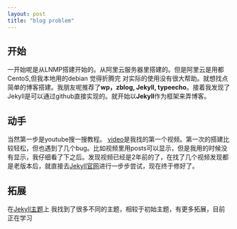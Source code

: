 ```yaml
---
layout: post
title: "blog problem"
---
```

## 开始 ##

一开始呢是从LNMP搭建开始的。从阿里云服务器里搭建的。但是阿里云是用都CentoS,但我本地用的debian 觉得折腾完 对实际的使用没有很大帮助。就想找点简单的博客搭建。我朋友呢推荐了**wp，zblog, Jekyll, typeecho**。接着我发现了Jekyll是可以通过github直接实现的。就开始以**Jekyll**作为框架来弄博客。


## 动手 ##
当然第一步是youtube搜一搜教程。
[video](https://www.youtube.com/watch?v=SWVjQsvQocA&t=4241s)是我找的第一个视频。第一次的搭建比较轻松，但也遇到了几个bug。比如视频里用posts可以显示，但是我用的时候没有显示，我仔细看了下之后。发现视频已经是2年前的了，在找了几个视频发现都是老版本后，就直接去[Jekyll官网](https://jekyllrb.com/docs/step-by-step/01-setup/)进行一步步尝试，现在终于修好了。



## 拓展 ##
在[Jekyll主题](http://jekyllthemes.org/)上 我找到了很多不同的主题，相较于初始主题，有更多拓展，目前正在学习

